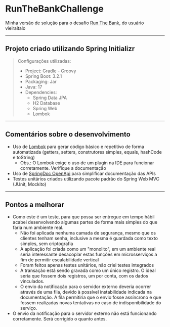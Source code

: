 # RunTheBankChallenge
Minha versão de solução para o desafio [Run The Bank](https://github.com/vieiraitalo/Back-End-Challenge), do usuário vieiraitalo

---

## Projeto criado utilizando Spring Initializr

> Configurações utilizadas:  
> - Project: Gradle - Groovy
> - Spring Boot: 3.2.1
> - Packaging: Jar
> - Java: 17
> - Dependencies:
>   - Spring Data JPA
>   - H2 Database
>   - Spring Web
>   - Lombok

---
## Comentários sobre o desenvolvimento

- Uso de [Lombok](https://projectlombok.org/) para gerar código básico e repetitivo de forma automatizada (getters, setters, construtores simples, equals, hashCode e toString)
  - Obs.: O Lombok exige o uso de um plugin na IDE para funcionar corretamente. Verifique a documentação 
- Uso de [SpringDoc OpenApi](https://springdoc.org/)  para simplificar documentação das APIs
- Testes unitários criados utilizando pacote padrão do Spring Web MVC (JUnit, Mockito)

---
## Pontos a melhorar

- Como este é um teste, para que possa ser entregue em tempo hábil acabei desenvolvendo algumas partes de forma mais simples do que faria num ambiente real.
  - Não foi aplicada nenhuma camada de segurança, mesmo que os clientes tenham senha, inclusive a mesma é guardada como texto simples, sem criptografia
  - A aplicação foi criada como um "monolito", em um ambiente real seria interessante desacoplar estas funções em microsserviços a fim de permitir escalabilidade vertical
  - Foram feitos apenas testes unitários, não criei testes integrados
  - A transação está sendo gravada como um único registro. O ideal seria que fossem dois registros, um por conta, com os dados vinculados.
  - O envio da notificação para o servidor externo deveria ocorrer através de uma fila, devido à possível instabilidade indicada na documentação. A fila permitiria que o envio fosse assíncrono e que fossem realizadas novas tentativas no caso de indisponibilidade do serviço.
- O envio da notificação para o servidor externo não está funcionando corretamente. Será corrigido o quanto antes.
  